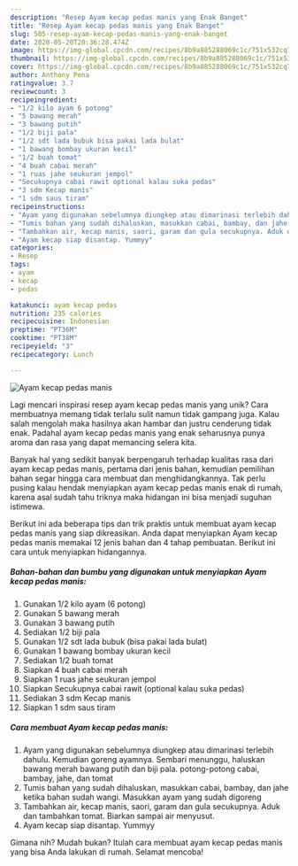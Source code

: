 ```yaml
---
description: "Resep Ayam kecap pedas manis yang Enak Banget"
title: "Resep Ayam kecap pedas manis yang Enak Banget"
slug: 505-resep-ayam-kecap-pedas-manis-yang-enak-banget
date: 2020-05-20T20:36:28.474Z
image: https://img-global.cpcdn.com/recipes/8b9a885288069c1c/751x532cq70/ayam-kecap-pedas-manis-foto-resep-utama.jpg
thumbnail: https://img-global.cpcdn.com/recipes/8b9a885288069c1c/751x532cq70/ayam-kecap-pedas-manis-foto-resep-utama.jpg
cover: https://img-global.cpcdn.com/recipes/8b9a885288069c1c/751x532cq70/ayam-kecap-pedas-manis-foto-resep-utama.jpg
author: Anthony Pena
ratingvalue: 3.7
reviewcount: 3
recipeingredient:
- "1/2 kilo ayam 6 potong"
- "5 bawang merah"
- "3 bawang putih"
- "1/2 biji pala"
- "1/2 sdt lada bubuk bisa pakai lada bulat"
- "1 bawang bombay ukuran kecil"
- "1/2 buah tomat"
- "4 buah cabai merah"
- "1 ruas jahe seukuran jempol"
- "Secukupnya cabai rawit optional kalau suka pedas"
- "3 sdm Kecap manis"
- "1 sdm saus tiram"
recipeinstructions:
- "Ayam yang digunakan sebelumnya diungkep atau dimarinasi terlebih dahulu. Kemudian goreng ayamnya. Sembari menunggu, haluskan bawang merah bawang putih dan biji pala. potong-potong cabai, bambay, jahe, dan tomat"
- "Tumis bahan yang sudah dihaluskan, masukkan cabai, bambay, dan jahe ketika bahan sudah wangi. Masukkan ayam yang sudah digoreng"
- "Tambahkan air, kecap manis, saori, garam dan gula secukupnya. Aduk dan tambahkan tomat. Biarkan sampai air menyusut."
- "Ayam kecap siap disantap. Yummyy"
categories:
- Resep
tags:
- ayam
- kecap
- pedas

katakunci: ayam kecap pedas 
nutrition: 235 calories
recipecuisine: Indonesian
preptime: "PT36M"
cooktime: "PT38M"
recipeyield: "3"
recipecategory: Lunch

---
```



![Ayam kecap pedas manis](https://img-global.cpcdn.com/recipes/8b9a885288069c1c/751x532cq70/ayam-kecap-pedas-manis-foto-resep-utama.jpg)

Lagi mencari inspirasi resep ayam kecap pedas manis yang unik? Cara membuatnya memang tidak terlalu sulit namun tidak gampang juga. Kalau salah mengolah maka hasilnya akan hambar dan justru cenderung tidak enak. Padahal ayam kecap pedas manis yang enak seharusnya punya aroma dan rasa yang dapat memancing selera kita.



Banyak hal yang sedikit banyak berpengaruh terhadap kualitas rasa dari ayam kecap pedas manis, pertama dari jenis bahan, kemudian pemilihan bahan segar hingga cara membuat dan menghidangkannya. Tak perlu pusing kalau hendak menyiapkan ayam kecap pedas manis enak di rumah, karena asal sudah tahu triknya maka hidangan ini bisa menjadi suguhan istimewa.


Berikut ini ada beberapa tips dan trik praktis untuk membuat ayam kecap pedas manis yang siap dikreasikan. Anda dapat menyiapkan Ayam kecap pedas manis memakai 12 jenis bahan dan 4 tahap pembuatan. Berikut ini cara untuk menyiapkan hidangannya.

<!--inarticleads1-->

##### Bahan-bahan dan bumbu yang digunakan untuk menyiapkan Ayam kecap pedas manis:

1. Gunakan 1/2 kilo ayam (6 potong)
1. Gunakan 5 bawang merah
1. Gunakan 3 bawang putih
1. Sediakan 1/2 biji pala
1. Gunakan 1/2 sdt lada bubuk (bisa pakai lada bulat)
1. Gunakan 1 bawang bombay ukuran kecil
1. Sediakan 1/2 buah tomat
1. Siapkan 4 buah cabai merah
1. Siapkan 1 ruas jahe seukuran jempol
1. Siapkan Secukupnya cabai rawit (optional kalau suka pedas)
1. Sediakan 3 sdm Kecap manis
1. Siapkan 1 sdm saus tiram




<!--inarticleads2-->

##### Cara membuat Ayam kecap pedas manis:

1. Ayam yang digunakan sebelumnya diungkep atau dimarinasi terlebih dahulu. Kemudian goreng ayamnya. Sembari menunggu, haluskan bawang merah bawang putih dan biji pala. potong-potong cabai, bambay, jahe, dan tomat
1. Tumis bahan yang sudah dihaluskan, masukkan cabai, bambay, dan jahe ketika bahan sudah wangi. Masukkan ayam yang sudah digoreng
1. Tambahkan air, kecap manis, saori, garam dan gula secukupnya. Aduk dan tambahkan tomat. Biarkan sampai air menyusut.
1. Ayam kecap siap disantap. Yummyy




Gimana nih? Mudah bukan? Itulah cara membuat ayam kecap pedas manis yang bisa Anda lakukan di rumah. Selamat mencoba!
